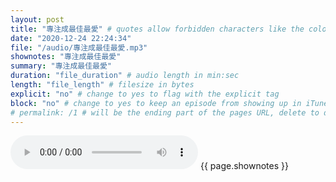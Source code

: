 ```yaml
---
layout: post
title: "專注成最佳最愛" # quotes allow forbidden characters like the colon
date: "2020-12-24 22:24:34"
file: "/audio/專注成最佳最愛.mp3"
shownotes: "專注成最佳最愛"
summary: "專注成最佳最愛"
duration: "file_duration" # audio length in min:sec
length: "file_length" # filesize in bytes
explicit: "no" # change to yes to flag with the explicit tag
block: "no" # change to yes to keep an episode from showing up in iTunes
# permalink: /1 # will be the ending part of the pages URL, delete to default to the title
---
```


<audio controls>
<source src="{{site.url}}{{site.baseurl}}{{ page.file }}" type="audio/x-mp3">
Your browser does not support the audio element.
</audio>
{{ page.shownotes }}
